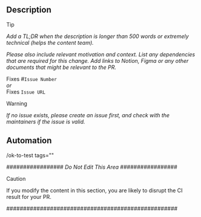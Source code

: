 ## Description
> [!TIP]  
> _Add a TL;DR when the description is longer than 500 words or extremely technical (helps the content team)._
>
> _Please also include relevant motivation and context. List any dependencies that are required for this change. Add links to Notion, Figma or any other documents that might be relevant to the PR._

Fixes #`Issue Number`  
_or_  
Fixes `Issue URL`
> [!WARNING]  
> _If no issue exists, please create an issue first, and check with the maintainers if the issue is valid._

## Automation

/ok-to-test tags=""

################# _Do Not Edit This Area_ #################
> [!CAUTION]  
> If you modify the content in this section, you are likely to disrupt the CI result for your PR.

###################################################